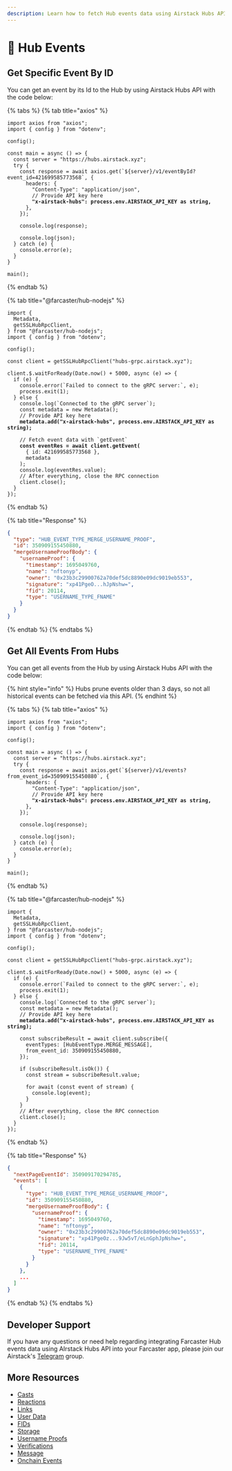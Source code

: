 ```yaml
---
description: Learn how to fetch Hub events data using Airstack Hubs API.
---
```


# 🎉 Hub Events

## Get Specific Event By ID

You can get an event by its Id to the Hub by using Airstack Hubs API with the code below:

{% tabs %}
{% tab title="axios" %}
<pre class="language-typescript"><code class="lang-typescript">import axios from "axios";
import { config } from "dotenv";

config();

const main = async () => {
  const server = "https://hubs.airstack.xyz";
  try {
    const response = await axios.get(`${server}/v1/eventById?event_id=421699585773568`, {
      headers: {
        "Content-Type": "application/json",
        // Provide API key here
<strong>        "x-airstack-hubs": process.env.AIRSTACK_API_KEY as string,
</strong>      },
    });
  
    console.log(response);
  
    console.log(json);
  } catch (e) {
    console.error(e);
  }
}

main();
</code></pre>
{% endtab %}

{% tab title="@farcaster/hub-nodejs" %}
<pre class="language-typescript"><code class="lang-typescript">import {
  Metadata,
  getSSLHubRpcClient,
} from "@farcaster/hub-nodejs";
import { config } from "dotenv";

config();

const client = getSSLHubRpcClient("hubs-grpc.airstack.xyz");

client.$.waitForReady(Date.now() + 5000, async (e) => {
  if (e) {
    console.error(`Failed to connect to the gRPC server:`, e);
    process.exit(1);
  } else {
    console.log(`Connected to the gRPC server`);
    const metadata = new Metadata();
    // Provide API key here
<strong>    metadata.add("x-airstack-hubs", process.env.AIRSTACK_API_KEY as string);
</strong>
    // Fetch event data with `getEvent`
<strong>    const eventRes = await client.getEvent(
</strong>      { id: 421699585773568 },
      metadata
    );
    console.log(eventRes.value);
    // After everything, close the RPC connection
    client.close();
  }
});
</code></pre>
{% endtab %}

{% tab title="Response" %}
```json
{
  "type": "HUB_EVENT_TYPE_MERGE_USERNAME_PROOF",
  "id": 350909155450880,
  "mergeUsernameProofBody": {
    "usernameProof": {
      "timestamp": 1695049760,
      "name": "nftonyp",
      "owner": "0x23b3c29900762a70def5dc8890e09dc9019eb553",
      "signature": "xp41PgeO...hJpNshw=",
      "fid": 20114,
      "type": "USERNAME_TYPE_FNAME"
    }
  }
}
```
{% endtab %}
{% endtabs %}

## Get All Events From Hubs

You can get all events from the Hub by using Airstack Hubs API with the code below:

{% hint style="info" %}
Hubs prune events older than 3 days, so not all historical events can be fetched via this API.
{% endhint %}

{% tabs %}
{% tab title="axios" %}
<pre class="language-typescript"><code class="lang-typescript">import axios from "axios";
import { config } from "dotenv";

config();

const main = async () => {
  const server = "https://hubs.airstack.xyz";
  try {
    const response = await axios.get(`${server}/v1/events?from_event_id=350909155450880`, {
      headers: {
        "Content-Type": "application/json",
        // Provide API key here
<strong>        "x-airstack-hubs": process.env.AIRSTACK_API_KEY as string,
</strong>      },
    });
  
    console.log(response);
  
    console.log(json);
  } catch (e) {
    console.error(e);
  }
}

main();
</code></pre>
{% endtab %}

{% tab title="@farcaster/hub-nodejs" %}
<pre class="language-typescript"><code class="lang-typescript">import {
  Metadata,
  getSSLHubRpcClient,
} from "@farcaster/hub-nodejs";
import { config } from "dotenv";

config();

const client = getSSLHubRpcClient("hubs-grpc.airstack.xyz");

client.$.waitForReady(Date.now() + 5000, async (e) => {
  if (e) {
    console.error(`Failed to connect to the gRPC server:`, e);
    process.exit(1);
  } else {
    console.log(`Connected to the gRPC server`);
    const metadata = new Metadata();
    // Provide API key here
<strong>    metadata.add("x-airstack-hubs", process.env.AIRSTACK_API_KEY as string);
</strong>
    const subscribeResult = await client.subscribe({
      eventTypes: [HubEventType.MERGE_MESSAGE],
      from_event_id: 350909155450880,
    });

    if (subscribeResult.isOk()) {
      const stream = subscribeResult.value;

      for await (const event of stream) {
        console.log(event);
      }
    }
    // After everything, close the RPC connection
    client.close();
  }
});
</code></pre>
{% endtab %}

{% tab title="Response" %}
```json
{
  "nextPageEventId": 350909170294785,
  "events": [
    {
      "type": "HUB_EVENT_TYPE_MERGE_USERNAME_PROOF",
      "id": 350909155450880,
      "mergeUsernameProofBody": {
        "usernameProof": {
          "timestamp": 1695049760,
          "name": "nftonyp",
          "owner": "0x23b3c29900762a70def5dc8890e09dc9019eb553",
          "signature": "xp41PgeOz...9Jw5vT/eLnGphJpNshw=",
          "fid": 20114,
          "type": "USERNAME_TYPE_FNAME"
        }
      }
    },
    ...
  ]
}
```
{% endtab %}
{% endtabs %}

## Developer Support

If you have any questions or need help regarding integrating Farcaster Hub events data using AIrstack Hubs API into your Farcaster app, please join our Airstack's [Telegram](https://t.me/+1k3c2FR7z51mNDRh) group.

## More Resources

* [Casts](casts.md)
* [Reactions](reactions.md)
* [Links](links.md)
* [User Data](user-data.md)
* [FIDs](fids.md)
* [Storage](storage.md)
* [Username Proofs](username-proofs.md)
* [Verifications](verifcations.md)
* [Message](message.md)
* [Onchain Events](onchain-events.md)
